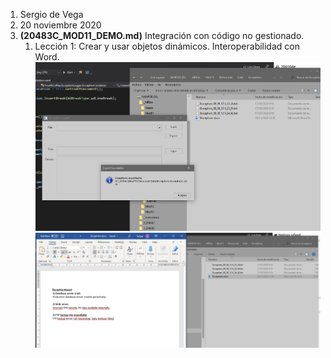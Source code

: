 1. Sergio de Vega
2. 20 noviembre 2020
3. **(20483C_MOD11_DEMO.md)** Integración con código no gestionado. 
   1. Lección 1: Crear y usar objetos dinámicos. Interoperabilidad con Word.
   ![C1](images/C1.PNG)
   ![C2](images/C2.PNG)
      

      